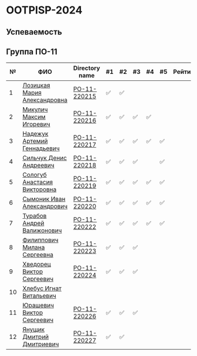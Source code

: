 # OOTPISP-2024

## Успеваемость

## Группа ПО-11

| №   | ФИО |  Directory name  | #1 | #2  | #3  | #4  | #5 | Рейтинг | Амбиции | Реальность |
| --- | ---| --- | ---| --- | --- | --- | --- | --- | --- | --- |
| 1   | [Лозицкая Мария Александровна](https://github.com/MariLoz)|[PO-11-220215](./trunk/po0_220215/) |✅|✅| | | | |9|4|
| 2   | [Микулич Максим Игоревич](https://github.com/Perhewz-Hellcat)|[PO-11-220216](./trunk/po0_220216/) |✅ |✅ |✅ |✅| | |8|0|
| 3   | [Надежук Артемий Геннадьевич](https://github.com/Artem646)|[PO-11-220217](./trunk/po0_220217/)|✅|✅|✅|✅|✅| |9|9|
| 4   | [Сильчук Денис Андреевич](https://github.com/yeazyyy)|[PO-11-220218](./trunk/po0_220218/) |✅|✅|✅| |✅| |5|4|
| 5   | [Сологуб Анастасия Викторовна](https://github.com/nastyasolo)| [PO-11-220219](./trunk/po0_220219/)|✅ |✅ |✅ |✅|✅ | |9|4|
| 6   | [Сымоник Иван Александрович](https://github.com/DOXECEES)| [PO-11-220220](./trunk/po0_220220/) | ✅ |✅ |✅ | ✅|✅ | |10|10|
| 7   | [Турабов Андрей Валижонович](https://github.com/Andrey-Turabov)|[PO-11-220222](./trunk/po0_220222/) |✅|✅|✅|✅|✅| |10|10|
| 8   | [Филиппович Милана Сергеевна](https://github.com/miilanafil)|[PO-11-220223](./trunk/po0_220223/)|✅|✅|✅| | | | |8|4|
| 9   | [Хведорец Виктор Сергеевич](https://github.com/ViktorKhvedorets)|[PO-11-220224](./trunk/po0_220224/) |✅ |✅ |✅ | | | |9|4|
| 10  | [Хлебус Игнат Витальевич](https://github.com/ignat121235)| | | | | | | | | |
| 11  | [Юрашевич Виктор Сергеевич](https://github.com/VictorYrman)| [PO-11-220226](./trunk/po0_220226/) | ✅ | ✅ | ✅ | | | |10|4|
| 12  | [Янущик Дмитрий Дмитриевич](https://github.com/DimaYanuschik)|[PO-11-220227](./trunk/po0_220227/)|✅|✅| | | | | |9|0|

